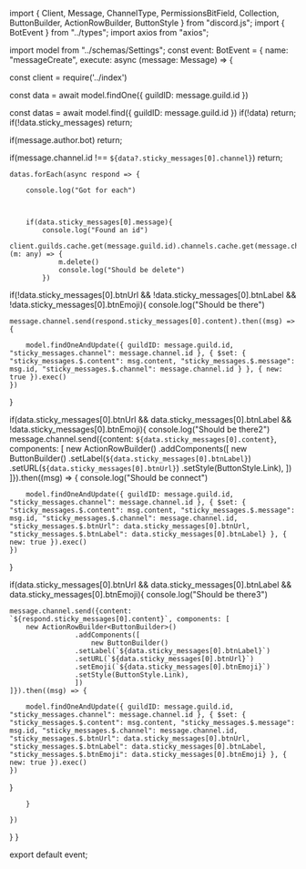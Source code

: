 import { Client, Message, ChannelType, PermissionsBitField, Collection, ButtonBuilder, ActionRowBuilder, ButtonStyle } from "discord.js";
import { BotEvent } from "../types";
import axios from "axios";

import model from "../schemas/Settings";
const event: BotEvent = {
    name: "messageCreate",
    execute: async (message: Message) => {
        
const client = require('../index')

const data = await model.findOne({ guildID: message.guild.id })

const datas = await model.find({ guildID: message.guild.id })
if(!data) return;
if(!data.sticky_messages) return;

if(message.author.bot) return;

if(message.channel.id !== `${data?.sticky_messages[0].channel}`) return;




    datas.forEach(async respond => {

        console.log("Got for each")
    


        if(data.sticky_messages[0].message){
            console.log("Found an id")
            client.guilds.cache.get(message.guild.id).channels.cache.get(message.channel.id).messages.fetch(data.sticky_messages[0].message).then(async (m: any) => {
                m.delete()
                console.log("Should be delete")
            })

        


if(!data.sticky_messages[0].btnUrl && !data.sticky_messages[0].btnLabel && !data.sticky_messages[0].btnEmoji){
    console.log("Should be there")

    message.channel.send(respond.sticky_messages[0].content).then((msg) => {

        model.findOneAndUpdate({ guildID: message.guild.id, "sticky_messages.channel": message.channel.id }, { $set: { "sticky_messages.$.content": msg.content, "sticky_messages.$.message": msg.id, "sticky_messages.$.channel": message.channel.id } }, { new: true }).exec()
    })
}

if(data.sticky_messages[0].btnUrl && data.sticky_messages[0].btnLabel && !data.sticky_messages[0].btnEmoji){
    console.log("Should be there2")
    message.channel.send({content: `${data.sticky_messages[0].content}`, components: [
        new ActionRowBuilder<ButtonBuilder>()
                    .addComponents([
                        new ButtonBuilder()
					.setLabel(`${data.sticky_messages[0].btnLabel}`)
                    .setURL(`${data.sticky_messages[0].btnUrl}`)
					.setStyle(ButtonStyle.Link),
                    ])
    ]}).then((msg) => {
        console.log("Should be connect")

        model.findOneAndUpdate({ guildID: message.guild.id, "sticky_messages.channel": message.channel.id }, { $set: { "sticky_messages.$.content": msg.content, "sticky_messages.$.message": msg.id, "sticky_messages.$.channel": message.channel.id, "sticky_messages.$.btnUrl": data.sticky_messages[0].btnUrl, "sticky_messages.$.btnLabel": data.sticky_messages[0].btnLabel} }, { new: true }).exec()
    })
}


if(data.sticky_messages[0].btnUrl && data.sticky_messages[0].btnLabel && data.sticky_messages[0].btnEmoji){
    console.log("Should be there3")

    message.channel.send({content: `${respond.sticky_messages[0].content}`, components: [
        new ActionRowBuilder<ButtonBuilder>()
                    .addComponents([
                        new ButtonBuilder()
					.setLabel(`${data.sticky_messages[0].btnLabel}`)
                    .setURL(`${data.sticky_messages[0].btnUrl}`)
                    .setEmoji(`${data.sticky_messages[0].btnEmoji}`)
					.setStyle(ButtonStyle.Link),
                    ])
    ]}).then((msg) => {

        model.findOneAndUpdate({ guildID: message.guild.id, "sticky_messages.channel": message.channel.id }, { $set: { "sticky_messages.$.content": msg.content, "sticky_messages.$.message": msg.id, "sticky_messages.$.channel": message.channel.id, "sticky_messages.$.btnUrl": data.sticky_messages[0].btnUrl, "sticky_messages.$.btnLabel": data.sticky_messages[0].btnLabel,  "sticky_messages.$.btnEmoji": data.sticky_messages[0].btnEmoji} }, { new: true }).exec()
    })

}


    
        }
    
    })


   
       
    
}
}

export default event;